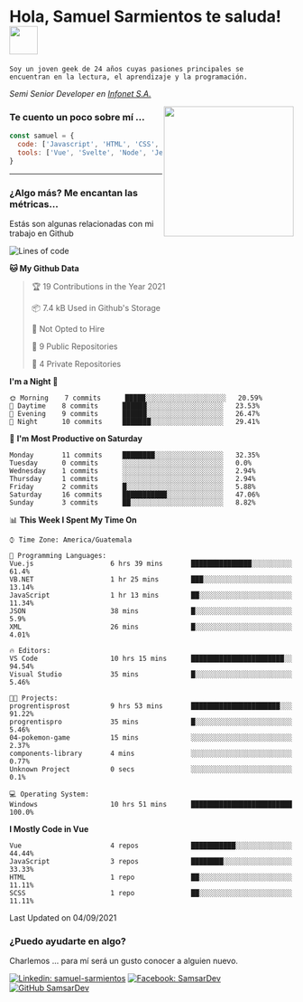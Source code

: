 <h1>Hola, Samuel Sarmientos te saluda! <img src="https://media.giphy.com/media/ZEOAnq3ockGojO0E7n/giphy.gif" width="50"></h1>
<code>Soy un joven geek de 24 años cuyas pasiones principales se
encuentran en la lectura, el aprendizaje y la programación.</code>
<br>
<p><em>Semi Senior Developer en <a href="https://www.progrentis.com/">Infonet S.A.</a>
</em></p>
<img align='right' src="https://media.giphy.com/media/du3J3cXyzhj75IOgvA/giphy.gif" width="230">

### Te cuento un poco sobre mí ...

```javascript
const samuel = {
  code: ['Javascript', 'HTML', 'CSS', 'SASS', 'Python', 'C#'],
  tools: ['Vue', 'Svelte', 'Node', 'Jest', 'Strapi']
}
```
---

### ¿Algo más? Me encantan las métricas...
Estás son algunas relacionadas con mi trabajo en Github

<!--START_SECTION:waka-->
![Lines of code](https://img.shields.io/badge/From%20Hello%20World%20I%27ve%20Written-94746%20lines%20of%20code-blue)

**🐱 My Github Data** 

> 🏆 19 Contributions in the Year 2021
 > 
> 📦 7.4 kB Used in Github's Storage 
 > 
> 🚫 Not Opted to Hire
 > 
> 📜 9 Public Repositories 
 > 
> 🔑 4 Private Repositories  
 > 
**I'm a Night 🦉** 

```text
🌞 Morning    7 commits      █████░░░░░░░░░░░░░░░░░░░░   20.59% 
🌆 Daytime    8 commits      ██████░░░░░░░░░░░░░░░░░░░   23.53% 
🌃 Evening    9 commits      ██████░░░░░░░░░░░░░░░░░░░   26.47% 
🌙 Night      10 commits     ███████░░░░░░░░░░░░░░░░░░   29.41%

```
📅 **I'm Most Productive on Saturday** 

```text
Monday       11 commits     ████████░░░░░░░░░░░░░░░░░   32.35% 
Tuesday      0 commits      ░░░░░░░░░░░░░░░░░░░░░░░░░   0.0% 
Wednesday    1 commits      ░░░░░░░░░░░░░░░░░░░░░░░░░   2.94% 
Thursday     1 commits      ░░░░░░░░░░░░░░░░░░░░░░░░░   2.94% 
Friday       2 commits      █░░░░░░░░░░░░░░░░░░░░░░░░   5.88% 
Saturday     16 commits     ███████████░░░░░░░░░░░░░░   47.06% 
Sunday       3 commits      ██░░░░░░░░░░░░░░░░░░░░░░░   8.82%

```


📊 **This Week I Spent My Time On** 

```text
⌚︎ Time Zone: America/Guatemala

💬 Programming Languages: 
Vue.js                   6 hrs 39 mins       ███████████████░░░░░░░░░░   61.4% 
VB.NET                   1 hr 25 mins        ███░░░░░░░░░░░░░░░░░░░░░░   13.14% 
JavaScript               1 hr 13 mins        ██░░░░░░░░░░░░░░░░░░░░░░░   11.34% 
JSON                     38 mins             █░░░░░░░░░░░░░░░░░░░░░░░░   5.9% 
XML                      26 mins             █░░░░░░░░░░░░░░░░░░░░░░░░   4.01%

🔥 Editors: 
VS Code                  10 hrs 15 mins      ███████████████████████░░   94.54% 
Visual Studio            35 mins             █░░░░░░░░░░░░░░░░░░░░░░░░   5.46%

🐱‍💻 Projects: 
progrentisprost          9 hrs 53 mins       ██████████████████████░░░   91.22% 
progrentispro            35 mins             █░░░░░░░░░░░░░░░░░░░░░░░░   5.46% 
04-pokemon-game          15 mins             ░░░░░░░░░░░░░░░░░░░░░░░░░   2.37% 
components-library       4 mins              ░░░░░░░░░░░░░░░░░░░░░░░░░   0.77% 
Unknown Project          0 secs              ░░░░░░░░░░░░░░░░░░░░░░░░░   0.1%

💻 Operating System: 
Windows                  10 hrs 51 mins      █████████████████████████   100.0%

```

**I Mostly Code in Vue** 

```text
Vue                      4 repos             ███████████░░░░░░░░░░░░░░   44.44% 
JavaScript               3 repos             ████████░░░░░░░░░░░░░░░░░   33.33% 
HTML                     1 repo              ██░░░░░░░░░░░░░░░░░░░░░░░   11.11% 
SCSS                     1 repo              ██░░░░░░░░░░░░░░░░░░░░░░░   11.11%

```



 Last Updated on 04/09/2021
<!--END_SECTION:waka-->

### ¿Puedo ayudarte en algo?
Charlemos ... para mí será un gusto conocer a alguien nuevo.

[![Linkedin: samuel-sarmientos](https://img.shields.io/badge/-Samuel%20Sarmientos-blue?style=flat-square&logo=Linkedin&logoColor=white)](https://www.linkedin.com/in/samuel-sarmientos)
[![Facebook: SamsarDev](https://img.shields.io/badge/-SamsarDev-white?style=flat-square&logo=Facebook)](https://www.facebook.com/Samsar.Dev)
[![GitHub SamsarDev](https://img.shields.io/github/followers/SamsarDev?label=follow&style=social)](https://github.com/SamsarDev)
